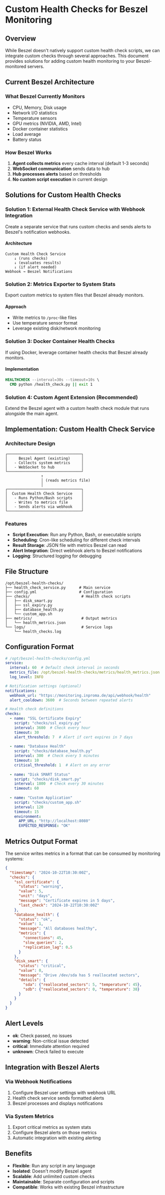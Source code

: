# Custom Health Checks for Beszel Monitoring

## Overview

While Beszel doesn't natively support custom health check scripts, we can integrate custom checks through several approaches. This document provides solutions for adding custom health monitoring to your Beszel-monitored servers.

## Current Beszel Architecture

### What Beszel Currently Monitors
- CPU, Memory, Disk usage
- Network I/O statistics
- Temperature sensors
- GPU metrics (NVIDIA, AMD, Intel)
- Docker container statistics
- Load average
- Battery status

### How Beszel Works
1. **Agent collects metrics** every cache interval (default 1-3 seconds)
2. **WebSocket communication** sends data to hub
3. **Hub processes alerts** based on thresholds
4. **No custom script execution** in current design

## Solutions for Custom Health Checks

### Solution 1: External Health Check Service with Webhook Integration

Create a separate service that runs custom checks and sends alerts to Beszel's notification webhooks.

#### Architecture
```
Custom Health Check Service
    ↓ (runs checks)
    ↓ (evaluates results)
    ↓ (if alert needed)
Webhook → Beszel Notifications
```

### Solution 2: Metrics Exporter to System Stats

Export custom metrics to system files that Beszel already monitors.

#### Approach
- Write metrics to `/proc`-like files
- Use temperature sensor format
- Leverage existing disk/network monitoring

### Solution 3: Docker Container Health Checks

If using Docker, leverage container health checks that Beszel already monitors.

#### Implementation
```dockerfile
HEALTHCHECK --interval=30s --timeout=10s \
  CMD python /health_check.py || exit 1
```

### Solution 4: Custom Agent Extension (Recommended)

Extend the Beszel agent with a custom health check module that runs alongside the main agent.

## Implementation: Custom Health Check Service

### Architecture Design

```
┌─────────────────────────────────┐
│     Beszel Agent (existing)     │
│   - Collects system metrics     │
│   - WebSocket to hub            │
└─────────────────────────────────┘
                ↑
                │ (reads metrics file)
                │
┌─────────────────────────────────┐
│  Custom Health Check Service    │
│   - Runs Python/Bash scripts    │
│   - Writes to metrics file      │
│   - Sends alerts via webhook    │
└─────────────────────────────────┘
```

### Features
- **Script Execution**: Run any Python, Bash, or executable scripts
- **Scheduling**: Cron-like scheduling for different check intervals
- **Result Storage**: JSON file with metrics Beszel can read
- **Alert Integration**: Direct webhook alerts to Beszel notifications
- **Logging**: Structured logging for debugging

## File Structure

```
/opt/beszel-health-checks/
├── health_check_service.py      # Main service
├── config.yml                   # Configuration
├── checks/                       # Health check scripts
│   ├── disk_smart.py
│   ├── ssl_expiry.py
│   ├── database_health.py
│   └── custom_app.sh
├── metrics/                      # Output metrics
│   └── health_metrics.json
└── logs/                         # Service logs
    └── health_checks.log
```

## Configuration Format

```yaml
# /opt/beszel-health-checks/config.yml
service:
  interval: 60  # Default check interval in seconds
  metrics_file: /opt/beszel-health-checks/metrics/health_metrics.json
  log_level: INFO

# Notification settings (optional)
notifications:
  webhook_url: "https://monitoring.inproma.de/api/webhook/health"
  alert_cooldown: 3600  # Seconds between repeated alerts

# Health check definitions
checks:
  - name: "SSL Certificate Expiry"
    script: "checks/ssl_expiry.py"
    interval: 3600  # Check every hour
    timeout: 30
    alert_threshold: 7  # Alert if cert expires in 7 days
    
  - name: "Database Health"
    script: "checks/database_health.py"
    interval: 300  # Check every 5 minutes
    timeout: 10
    critical_threshold: 1  # Alert on any error
    
  - name: "Disk SMART Status"
    script: "checks/disk_smart.py"
    interval: 1800  # Check every 30 minutes
    timeout: 60
    
  - name: "Custom Application"
    script: "checks/custom_app.sh"
    interval: 120
    timeout: 15
    environment:
      APP_URL: "http://localhost:8080"
      EXPECTED_RESPONSE: "OK"
```

## Metrics Output Format

The service writes metrics in a format that can be consumed by monitoring systems:

```json
{
  "timestamp": "2024-10-22T10:30:00Z",
  "checks": {
    "ssl_certificate": {
      "status": "warning",
      "value": 5,
      "unit": "days",
      "message": "Certificate expires in 5 days",
      "last_check": "2024-10-22T10:30:00Z"
    },
    "database_health": {
      "status": "ok",
      "value": 1,
      "message": "All databases healthy",
      "metrics": {
        "connections": 45,
        "slow_queries": 2,
        "replication_lag": 0.5
      }
    },
    "disk_smart": {
      "status": "critical",
      "value": 0,
      "message": "Drive /dev/sda has 5 reallocated sectors",
      "details": {
        "sda": {"reallocated_sectors": 5, "temperature": 45},
        "sdb": {"reallocated_sectors": 0, "temperature": 38}
      }
    }
  }
}
```

## Alert Levels

- **ok**: Check passed, no issues
- **warning**: Non-critical issue detected
- **critical**: Immediate attention required
- **unknown**: Check failed to execute

## Integration with Beszel Alerts

### Via Webhook Notifications
1. Configure Beszel user settings with webhook URL
2. Health check service sends formatted alerts
3. Beszel processes and displays notifications

### Via System Metrics
1. Export critical metrics as system stats
2. Configure Beszel alerts on those metrics
3. Automatic integration with existing alerting

## Benefits

- **Flexible**: Run any script in any language
- **Isolated**: Doesn't modify Beszel agent
- **Scalable**: Add unlimited custom checks
- **Maintainable**: Separate configuration and scripts
- **Compatible**: Works with existing Beszel infrastructure